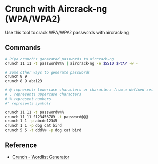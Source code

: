 # Crunch with Aircrack-ng (WPA/WPA2)

Use this tool to crack WPA/WPA2 passwords with aircrack-ng

## Commands

```bash
# Pipe crunch's generated passwords to aircrack-ng
crunch 11 11 -t password%%% | aircrack-ng -e $SSID $PCAP -w -
```

```bash
# Some other ways to generate passwords
crunch 8 9
crunch 8 9 abc123

# @ represents lowercase characters or characters from a defined set
# , represents uppercase characters
# % represent numbers
#^ represents symbols

crunch 11 11 -t password%%%
crunch 11 11 0123456789 -t password@@@
crunch 1 1 -p abcde12345
crunch 1 1 -p dog cat bird
crunch 5 5 -t ddd%% -p dog cat bird
```

## Reference

* [Crunch - Wordlist Generator](https://sourceforge.net/projects/crunch-wordlist/)
